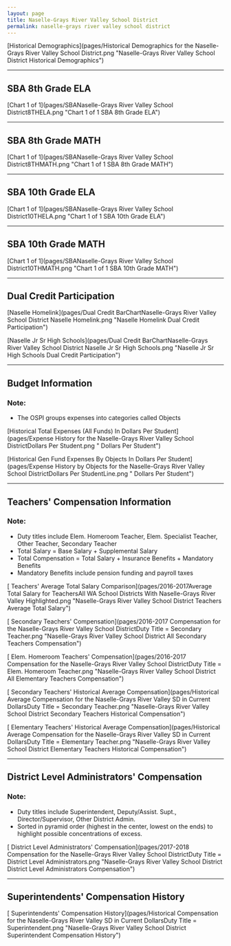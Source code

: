 ```yaml
---
layout: page
title: Naselle-Grays River Valley School District
permalink: naselle-grays river valley school district
---
```



[Historical Demographics](pages/Historical Demographics for the Naselle-Grays River Valley School District.png "Naselle-Grays River Valley School District Historical Demographics")

___

## SBA 8th Grade ELA

[Chart 1 of 1](pages/SBANaselle-Grays River Valley School District8THELA.png "Chart 1 of 1 SBA 8th Grade ELA")


___

## SBA 8th Grade MATH

[Chart 1 of 1](pages/SBANaselle-Grays River Valley School District8THMATH.png "Chart 1 of 1 SBA 8th Grade MATH")


___

## SBA 10th Grade ELA

[Chart 1 of 1](pages/SBANaselle-Grays River Valley School District10THELA.png "Chart 1 of 1 SBA 10th Grade ELA")


___

## SBA 10th Grade MATH

[Chart 1 of 1](pages/SBANaselle-Grays River Valley School District10THMATH.png "Chart 1 of 1 SBA 10th Grade MATH")


___

## Dual Credit Participation

[Naselle Homelink](pages/Dual Credit BarChartNaselle-Grays River Valley School District Naselle Homelink.png "Naselle Homelink Dual Credit Participation")

[Naselle Jr Sr High Schools](pages/Dual Credit BarChartNaselle-Grays River Valley School District Naselle Jr Sr High Schools.png "Naselle Jr Sr High Schools Dual Credit Participation")


___

## Budget Information
### Note:
- The OSPI groups expenses into categories called Objects

[Historical Total Expenses (All Funds) In Dollars Per Student](pages/Expense History for the Naselle-Grays River Valley School DistrictDollars Per Student.png " Dollars Per Student")

[Historical Gen Fund Expenses By Objects In Dollars Per Student](pages/Expense History by Objects for the Naselle-Grays River Valley School DistrictDollars Per StudentLine.png " Dollars Per Student")


___

## Teachers' Compensation Information
### Note:
- Duty titles include Elem. Homeroom Teacher, Elem. Specialist Teacher, Other Teacher, Secondary Teacher
- Total Salary = Base Salary + Supplemental Salary
- Total Compensation = Total Salary + Insurance Benefits + Mandatory Benefits
- Mandatory Benefits include pension funding and payroll taxes

[ Teachers' Average Total Salary Comparison](pages/2016-2017Average Total Salary for TeachersAll WA School Districts With Naselle-Grays River Valley Highlighted.png "Naselle-Grays River Valley School District Teachers Average Total Salary")

[ Secondary Teachers' Compensation](pages/2016-2017 Compensation for the Naselle-Grays River Valley School DistrictDuty Title = Secondary Teacher.png "Naselle-Grays River Valley School District All Secondary Teachers Compensation")

[ Elem. Homeroom Teachers' Compensation](pages/2016-2017 Compensation for the Naselle-Grays River Valley School DistrictDuty Title = Elem. Homeroom Teacher.png "Naselle-Grays River Valley School District All Elementary Teachers Compensation")

[ Secondary Teachers' Historical Average Compensation](pages/Historical Average Compensation for the Naselle-Grays River Valley SD in Current DollarsDuty Title = Secondary Teacher.png "Naselle-Grays River Valley School District Secondary Teachers Historical Compensation")

[ Elementary Teachers' Historical Average Compensation](pages/Historical Average Compensation for the Naselle-Grays River Valley SD in Current DollarsDuty Title = Elementary Teacher.png "Naselle-Grays River Valley School District Elementary Teachers Historical Compensation")


___

## District Level Administrators' Compensation

### Note:
- Duty titles include Superintendent, Deputy/Assist. Supt., Director/Supervisor, Other District Admin.
- Sorted in pyramid order (highest in the center, lowest on the ends) to highlight possible concentrations of excess.

[ District Level Administrators' Compensation](pages/2017-2018 Compensation for the Naselle-Grays River Valley School DistrictDuty Title = District Level Administrators.png "Naselle-Grays River Valley School District District Level Administrators Compensation")


___

## Superintendents' Compensation History

[ Superintendents' Compensation History](pages/Historical Compensation for the Naselle-Grays River Valley SD in Current DollarsDuty Title = Superintendent.png "Naselle-Grays River Valley School District Superintendent Compensation History")

